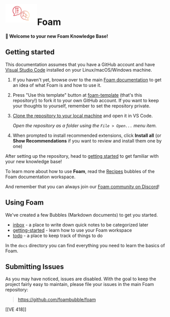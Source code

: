 <img src="attachments/icon.png" width=100 align="left">

# Foam

**👋 Welcome to your new Foam Knowledge Base!**

## Getting started

This documentation assumes that you have a GitHub account and have [Visual Studio Code](https://code.visualstudio.com/) installed on your Linux/macOS/Windows machine.

1. If you haven't yet, browse over to the main [Foam documentation](https://foambubble.github.io/foam) to get an idea of what Foam is and how to use it.
2. Press "Use this template" button at [foam-template](https://github.com/foambubble/foam-template/generate) (that's this repository!) to fork it to your own GitHub account. If you want to keep your thoughts to yourself, remember to set the repository private.
3. [Clone the repository to your local machine](https://help.github.com/en/github/creating-cloning-and-archiving-repositories/cloning-a-repository) and open it in VS Code.

    *Open the repository as a folder using the `File > Open...` menu item.*

4. When prompted to install recommended extensions, click **Install all** (or **Show Recommendations** if you want to review and install them one by one)

After setting up the repository, head to [getting started](./getting-started.md) to get familiar with your new knowledge base!

To learn more about how to use **Foam**, read the [Recipes](https://foambubble.github.io/foam/user/recipes/recipes) bubbles of the Foam documentation workspace.

And remember that you can always join our [Foam community on Discord](https://foambubble.github.io/join-discord/g)!

## Using Foam

We've created a few Bubbles (Markdown documents) to get you started.

- [inbox](./inbox.md) - a place to write down quick notes to be categorized later
- [getting-started](./getting-started.md) - learn how to use your Foam workspace
- [todo](./todo.md) - a place to keep track of things to do

In the `docs` directory you can find everything you need to learn the basics of Foam.

## Submitting Issues

As you may have noticed, issues are disabled. With the goal to keep the project fairly easy to maintain, please file your issues in the main Foam repository:

> <https://github.com/foambubble/foam>

[[VE 418]]
